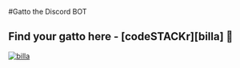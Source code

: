 <!-- # Gatto BOT -->
#Gatto the Discord BOT
<br>

## Find your gatto here -  [codeSTACKr][billa] 👋
[![billa](https://discord.com/oauth2/authorize?client_id=747707357257138196&permissions=8&scope=bot)](https://codestackr.com)
